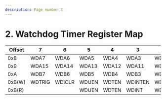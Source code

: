 ```yaml
---
description: Page number 8
---
```


# 2. Watchdog Timer Register Map

|  Offset |       7 |       6 |      5 |      4 |        3 |      2 |       1 |      0 |
| ------- | ------- | ------- | ------ | ------ | -------- | ------ | ------- | ------ |
|     0x8 |   WDA7  |   WDA6  |  WDA5  |  WDA4  |    WDA3  |  WDA2  |   WDA1  |  WDA0  |
|     0x9 |  WDA15  |  WDA14  | WDA13  | WDA12  |   WDA11  | WDA10  |   WDA9  |  WDA8  |
|     0xA |   WDB7  |   WDB6  |  WDB5  |  WDB4  |    WDB3  |  WDB2  |   WDB1  |  WDB0  |
|  0xB(W) | WDTRIG  | WDICLR  | WDUEN  | WDTEN  | WDINTEN  |  WDT-1 | WDEDGE  | WDIEN  |
|  0xB(R) |         |         | WDUEN  | WDTEN  |    WDINT |  WDT-1 | WDEDGE  | WDIEN  |
